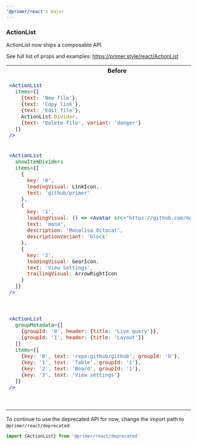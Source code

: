 ```yaml
---
'@primer/react': major
---
```


### ActionList

ActionList now ships a composable API.

See full list of props and examples: https://primer.style/react/ActionList

<table>
<tr>
<th> Before </th> <th> After </th>
</tr>
<tr>
<td valign="top">

```jsx
<ActionList
  items={[
    {text: 'New file'},
    {text: 'Copy link'},
    {text: 'Edit file'},
    ActionList.Divider,
    {text: 'Delete file', variant: 'danger'}
  ]}
/>
```

 </td>
<td valign="top">

```jsx
<ActionList>
  <ActionList.Item>New file</ActionList.Item>
  <ActionList.Item>Copy link</ActionList.Item>
  <ActionList.Item>Edit file</ActionList.Item>
  <ActionList.Divider />
  <ActionList.Item variant="danger">Delete file</ActionList.Item>
</ActionList>
```

</td>
</tr>
<tr>
<td valign="top">

```jsx
<ActionList
  showItemDividers
  items={[
    {
      key: '0',
      leadingVisual: LinkIcon,
      text: 'github/primer'
    },
    {
      key: '1',
      leadingVisual: () => <Avatar src="https://github.com/mona.png" />,
      text: 'mona',
      description: 'Monalisa Octocat',
      descriptionVariant: 'block'
    },
    {
      key: '2',
      leadingVisual: GearIcon,
      text: 'View Settings',
      trailingVisual: ArrowRightIcon
    }
  ]}
/>
```

 </td>
<td valign="top">

```jsx
<ActionList showDividers>
  <ActionList.Item>
    <ActionList.LeadingVisual>
      <LinkIcon />
    </ActionList.LeadingVisual>
    github/primer
  </ActionList.Item>
  <ActionList.Item>
    <ActionList.LeadingVisual>
      <Avatar src="https://github.com/mona.png" />
    </ActionList.LeadingVisual>
    mona
    <ActionList.Description variant="block">Monalisa Octocat</ActionList.Description>
  </ActionList.Item>
  <ActionList.Item>
    <ActionList.LeadingVisual>
      <GearIcon />
    </ActionList.LeadingVisual>
    View settings
    <ActionList.TrailingVisual>
      <ArrowRightIcon />
    </ActionList.TrailingVisual>
  </ActionList.Item>
</ActionList>
```

</td>
</tr>
<tr>
<td valign="top">

```jsx
<ActionList
  groupMetadata={[
    {groupId: '0', header: {title: 'Live query'}},
    {groupId: '1', header: {title: 'Layout'}}
  ]}
  items={[
    {key: '0', text: 'repo:github/github', groupId: '0'},
    {key: '1', text: 'Table', groupId: '1'},
    {key: '2', text: 'Board', groupId: '1'},
    {key: '3', text: 'View settings'}
  ]}
/>
```

 </td>
<td valign="top">

```jsx
<ActionList>
  <ActionList.Group title="Live query">
    <ActionList.Item>repo:github/github</ActionList.Item>
  </ActionList.Group>
  <ActionList.Divider />

  <ActionList.Group title="Layout">
    <ActionList.Item>Table</ActionList.Item>
    <ActionList.Item>Board Description</ActionList.Item>
  </ActionList.Group>
  <ActionList.Divider />

  <ActionList.Item>View settings</ActionList.Item>
</ActionList>
```

</td>
</tr>
</table>

To continue to use the deprecated API for now, change the import path to `@primer/react/deprecated`:

```js
import {ActionList} from '@primer/react/deprecated'
```
